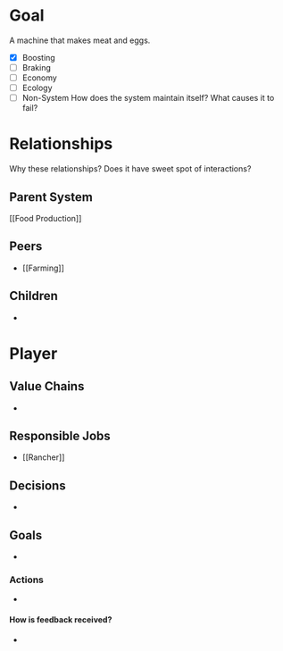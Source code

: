 # Goal
A machine that makes meat and eggs.
- [x] Boosting
- [ ] Braking
- [ ] Economy
- [ ] Ecology
- [ ] Non-System
How does the system maintain itself? What causes it to fail?
# Relationships
Why these relationships?
Does it have sweet spot of interactions?
## Parent System
[[Food Production]]
## Peers
- [[Farming]]
## Children
- 
# Player
## Value Chains
- 
## Responsible Jobs
- [[Rancher]]
## Decisions
- 
## Goals
- 
### Actions
- 
#### How is feedback received?
- 
